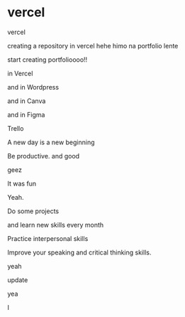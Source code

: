 # vercel
vercel

creating a repository in vercel hehe
himo na portfolio lente

start creating portfolioooo!!

in Vercel

and in Wordpress

and in Canva

and in Figma

Trello

A new day is a new beginning

Be productive. and good 

geez

It was fun

Yeah.

Do some projects

and learn new skills every month

Practice interpersonal skills

Improve your speaking and critical thinking skills.

yeah

update

yea

I

